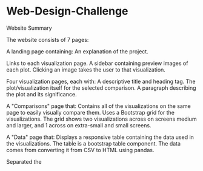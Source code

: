 # Web-Design-Challenge

Website Summary

The website consists of 7 pages:

A landing page containing:
An explanation of the project.

Links to each visualization page. A sidebar containing preview images of each plot. Clicking an image takes the user to that visualization.

Four visualization pages, each with:
A descriptive title and heading tag.
The plot/visualization itself for the selected comparison.
A paragraph describing the plot and its significance.

A "Comparisons" page that:
Contains all of the visualizations on the same page to easily visually compare them.
Uses a Bootstrap grid for the visualizations.
The grid shows two visualizations across on screens medium and larger, and 1 across on extra-small and small screens.

A "Data" page that:
Displays a responsive table containing the data used in the visualizations.
The table is a bootstrap table component.
The data comes from converting it from CSV to HTML using pandas.

Separated the <style> elements into a new file called "styles.css".

Used Bootstrap to simplify styling.
